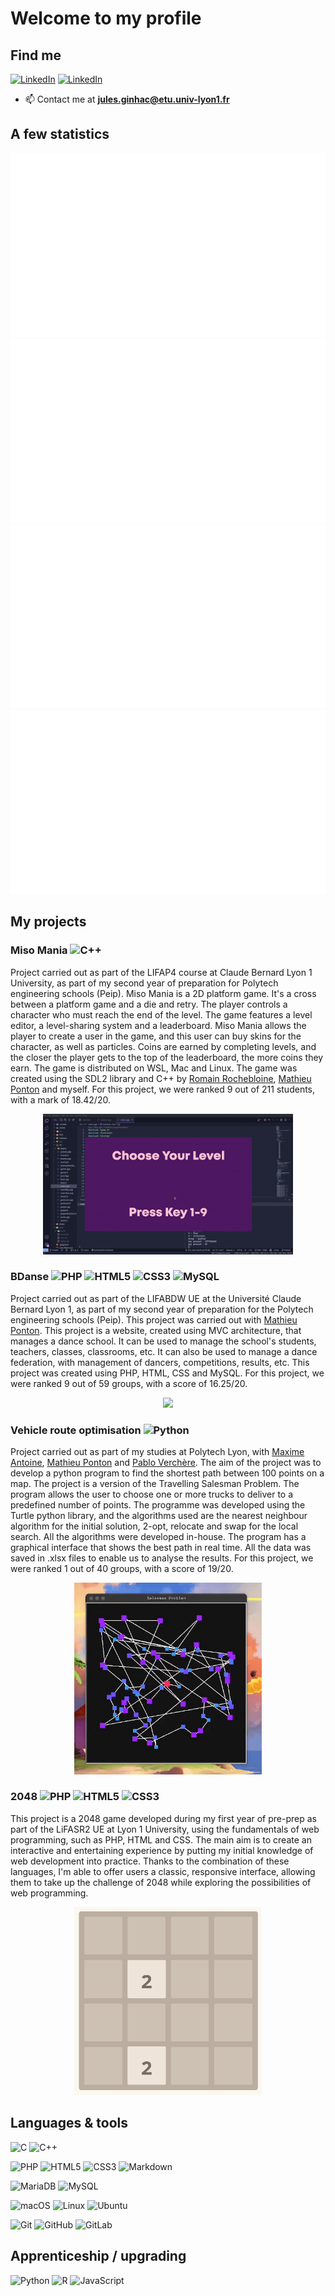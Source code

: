 # Welcome to my profile 
## Find me

[![LinkedIn](https://img.shields.io/badge/-GitHub-000?&logo=GitHub&logoColor=FFF)](https://github.com/JulesUSG15)
[![LinkedIn](https://img.shields.io/badge/-LinkedIn-000?&logo=LinkedIn&logoColor=0A66C2)](https://www.linkedin.com/in/jules-ginhac-2b8a65236/)

- 📫 Contact me at **jules.ginhac@etu.univ-lyon1.fr**

## A few statistics 

<div align="center">

<a href="https://github.com/JulesUSG15/Stats#gh-dark-mode-only">
<img src="https://github.com/JulesUSG15/Stats/blob/master/generated/overview.svg#gh-dark-mode-only" />
<img src="https://github.com/JulesUSG15/Stats/blob/master/generated/languages.svg#gh-dark-mode-only" />
</a>
<a href="https://github.com/JulesUSG15/Stats#gh-light-mode-only">
<img src="https://github.com/JulesUSG15/Stats/blob/master/generated/overview.svg#gh-dark-mode-only#gh-light-mode-only" />
<img src="https://github.com/JulesUSG15/Stats/blob/master/generated/languages.svg#gh-dark-mode-only#gh-light-mode-only" />
</a>

</div>



## My projects 

### Miso Mania ![C++](https://img.shields.io/badge/c++-%2300599C.svg?style=for-the-badge&logo=c%2B%2B&logoColor=white)
Project carried out as part of the LIFAP4 course at Claude Bernard Lyon 1 University, as part of my second year of preparation for Polytech engineering schools (Peip). 
Miso Mania is a 2D platform game. It's a cross between a platform game and a die and retry. The player controls a character who must reach the end of the level. The game features a level editor, a level-sharing system and a leaderboard. 
Miso Mania allows the player to create a user in the game, and this user can buy skins for the character, as well as particles. Coins are earned by completing levels, and the closer the player gets to the top of the leaderboard, the more coins they earn. 
The game is distributed on WSL, Mac and Linux. The game was created using the SDL2 library and C++ by [Romain Rochebloine](https://github.com/rrrroo), [Mathieu Ponton](https://github.com/Claquettes) and myself.
For this project, we were ranked 9 out of 211 students, with a mark of 18.42/20.

<div align="center"> <img src="miso1.gif" width="400px" /> </div>

### BDanse ![PHP](https://img.shields.io/badge/php-%23777BB4.svg?style=for-the-badge&logo=php&logoColor=white) ![HTML5](https://img.shields.io/badge/html5-%23E34F26.svg?style=for-the-badge&logo=html5&logoColor=white) ![CSS3](https://img.shields.io/badge/css3-%231572B6.svg?style=for-the-badge&logo=css3&logoColor=white) ![MySQL](https://img.shields.io/badge/mysql-%2300f.svg?style=for-the-badge&logo=mysql&logoColor=white)
Project carried out as part of the LIFABDW UE at the Université Claude Bernard Lyon 1, as part of my second year of preparation for the Polytech engineering schools (Peip). This project was carried out with [Mathieu Ponton](https://github.com/Claquettes). 
This project is a website, created using MVC architecture, that manages a dance school. It can be used to manage the school's students, teachers, classes, classrooms, etc. It can also be used to manage a dance federation, with management of dancers, competitions, results, etc. 
This project was created using PHP, HTML, CSS and MySQL. 
For this project, we were ranked 9 out of 59 groups, with a score of 16.25/20.

<div align="center"> <img src="https://i.imgur.com/a5lC1in.png" width="400px" /> </div>

### Vehicle route optimisation ![Python](https://img.shields.io/badge/python-3670A0?style=for-the-badge&logo=python&logoColor=ffdd54)
Project carried out as part of my studies at Polytech Lyon, with [Maxime Antoine](https://github.com/maxime-antoine-dev), [Mathieu Ponton](https://github.com/Claquettes) and [Pablo Verchère](https://github.com/PabloVerchere). 
The aim of the project was to develop a python program to find the shortest path between 100 points on a map. The project is a version of the Travelling Salesman Problem. The program allows the user to choose one or more trucks to deliver to a predefined number of points. 
The programme was developed using the Turtle python library, and the algorithms used are the nearest neighbour algorithm for the initial solution, 2-opt, relocate and swap for the local search. All the algorithms were developed in-house. 
The program has a graphical interface that shows the best path in real time. All the data was saved in .xlsx files to enable us to analyse the results. 
For this project, we were ranked 1 out of 40 groups, with a score of 19/20.

<div align="center"> <img src="info.gif" width="300px" /> </div>

### 2048 ![PHP](https://img.shields.io/badge/php-%23777BB4.svg?style=for-the-badge&logo=php&logoColor=white) ![HTML5](https://img.shields.io/badge/html5-%23E34F26.svg?style=for-the-badge&logo=html5&logoColor=white) ![CSS3](https://img.shields.io/badge/css3-%231572B6.svg?style=for-the-badge&logo=css3&logoColor=white)
This project is a 2048 game developed during my first year of pre-prep as part of the LiFASR2 UE at Lyon 1 University, using the fundamentals of web programming, such as PHP, HTML and CSS. 
The main aim is to create an interactive and entertaining experience by putting my initial knowledge of web development into practice. Thanks to the combination of these languages, I'm able to offer users a classic, responsive interface, allowing them to take up the challenge of 2048 while exploring the possibilities of web programming.

<div align="center"> <img src="Corner-Test.gif" width="300px" /> </div>

## Languages & tools

![C](https://img.shields.io/badge/c-%2300599C.svg?style=for-the-badge&logo=c&logoColor=white)
![C++](https://img.shields.io/badge/c++-%2300599C.svg?style=for-the-badge&logo=c%2B%2B&logoColor=white)

![PHP](https://img.shields.io/badge/php-%23777BB4.svg?style=for-the-badge&logo=php&logoColor=white)
![HTML5](https://img.shields.io/badge/html5-%23E34F26.svg?style=for-the-badge&logo=html5&logoColor=white)
![CSS3](https://img.shields.io/badge/css3-%231572B6.svg?style=for-the-badge&logo=css3&logoColor=white)
![Markdown](https://img.shields.io/badge/markdown-%23000000.svg?style=for-the-badge&logo=markdown&logoColor=white)

![MariaDB](https://img.shields.io/badge/MariaDB-003545?style=for-the-badge&logo=mariadb&logoColor=white)
![MySQL](https://img.shields.io/badge/mysql-%2300f.svg?style=for-the-badge&logo=mysql&logoColor=white)

![macOS](https://img.shields.io/badge/mac%20os-000000?style=for-the-badge&logo=macos&logoColor=F0F0F0)
![Linux](https://img.shields.io/badge/Linux-FCC624?style=for-the-badge&logo=linux&logoColor=black)
![Ubuntu](https://img.shields.io/badge/Ubuntu-E95420?style=for-the-badge&logo=ubuntu&logoColor=white)

![Git](https://img.shields.io/badge/git-%23F05033.svg?style=for-the-badge&logo=git&logoColor=white)
![GitHub](https://img.shields.io/badge/github-%23121011.svg?style=for-the-badge&logo=github&logoColor=white)
![GitLab](https://img.shields.io/badge/gitlab-%23181717.svg?style=for-the-badge&logo=gitlab&logoColor=white)

## Apprenticeship / upgrading

![Python](https://img.shields.io/badge/python-3670A0?style=for-the-badge&logo=python&logoColor=ffdd54)
![R](https://img.shields.io/badge/r-%23276DC3.svg?style=for-the-badge&logo=r&logoColor=white)
![JavaScript](https://img.shields.io/badge/javascript-%23323330.svg?style=for-the-badge&logo=javascript&logoColor=%23F7DF1E)


